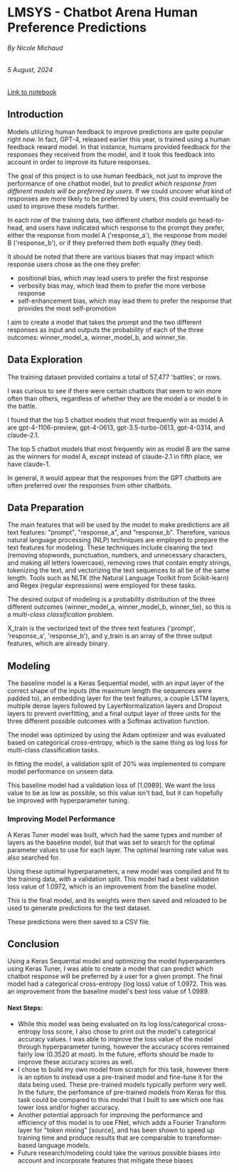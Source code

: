 # LMSYS - Chatbot Arena Human Preference Predictions
###### By Nicole Michaud
###### 5 August, 2024 
<a href="https://www.kaggle.com/code/nicolemichaud/lmsys-competition"> Link to notebook </a>

## Introduction

Models utilizing human feedback to improve predictions are quite popular right now. In fact, GPT-4, released earlier this year, is trained using a human feedback reward model.
In that instance, humans provided feedback for the responses they received from the model, and it took this feedback into account in order to improve its future responses.

The goal of this project is to use human feedback, not just to improve the performance of one chatbot model, but to <em>predict which response from different models will be preferred by users</em>. 
If we could uncover what kind of responses are more likely to be preferred by users, this could eventually be used to improve these models further.

In each row of the training data, two different chatbot models go head-to-head, and users have indicated which response to the prompt they prefer, either the response from model A ('response_a'), the response from model B ('response_b'), or if they preferred them both equally (they tied).


It should be noted that there are various biases that may impact which response users chose as the one they prefer:
- positional bias, which may lead users to prefer the first response
- verbosity bias may, which lead them to prefer the more verbose response
- self-enhancement bias, which may lead them to prefer the response that provides the most self-promotion

I aim to create a model that takes the prompt and the two different responses as input and outputs the probability of each of the three outcomes: winner_model_a, winner_model_b, and winner_tie.


## Data Exploration

The training dataset provided contains a total of 57,477 'battles', or rows.


I was curious to see if there were certain chatbots that seem to win more often than others, regardless of whether they are the model a or model b in the battle.

I found that the top 5 chatbot models that most frequently win as model A are gpt-4-1106-preview, gpt-4-0613, gpt-3.5-turbo-0613, gpt-4-0314, and claude-2.1.

The top 5 chatbot models that most frequently win as model B are the same as the winners for model A, except instead of claude-2.1 in fifth place, we have claude-1.

In general, it would appear that the responses from the GPT chatbots are often preferred over the responses from other chatbots.


## Data Preparation

The main features that will be used by the model to make predictions are all text features: "prompt", "response_a", and "response_b". 
Therefore, various natural language processing (NLP) techniques are employed to prepare the text features for modeling. 
These techniques include cleaning the text (removing stopwords, punctuation, numbers, and unnecessary characters, and making all letters lowercase), removing rows that contain empty strings, tokenizing the text, and vectorizing the text sequences to all be of the same length.
Tools such as NLTK (the Natural Language Toolkit from Scikit-learn) and Regex (regular expressions) were employed for these tasks.

The desired output of modeling is a probability distribution of the three different outcomes (winner_model_a, winner_model_b, winner_tie), so this is a <em>multi-class classification</em> problem.

X_train is the vectorized text of the three text features ('prompt', 'response_a', 'response_b'), and y_train is an array of the three output features, which are already binary.


## Modeling


The baseline model is a Keras Sequential model, with an input layer of the correct shape of the inputs (the maximum length the sequences were padded to), an embedding layer for the text features, a couple LSTM layers,  multiple dense layers followed by LayerNormalization layers and Dropout layers to prevent overfitting, and a final output layer of three units for the three different possible outcomes with a Softmax activation function.

The model was optimized by using the Adam optimizer and was evaluated based on categorical cross-entropy, which is the same thing as log loss for multi-class classification tasks.

In fitting the model, a validation split of 20% was implemented to compare model performance on unseen data.

This baseline model had a validation loss of [1.0989]. We want the loss value to be as low as possible, so this value isn't bad, but it can hopefully be improved with hyperparameter tuning.

### Improving Model Performance

A Keras Tuner model was built, which had the same types and number of layers as the baseline model, but that was set to search for the optimal parameter values to use for each layer. The optimal learning rate value was also searched for.

Using these optimal hyperparameters, a new model was compiled and fit to the training data, with a validation split. This model had a best validation loss value of 1.0972, which is an improvement from the baseline model.

This is the final model, and its weights were then saved and reloaded to be used to generate predictions for the test dataset.

These predictions were then saved to a CSV file.

## Conclusion

Using a Keras Sequential model and optimizing the model hyperparamters using Keras Tuner, I was able to create a model that can predict which chatbot response will be preferred by a user for a given prompt. 
The final model had a categorical cross-entropy (log loss) value of 1.0972.
This was an improvement from the baseline model's best loss value of 1.0989.


#### Next Steps:

- While this model was being evaluated on its log loss/categorical cross-entropy loss score, I also chose to print out the model's categorical accuracy values. I was able to improve the loss value of the model through hyperparameter tuning, however the accuracy scores remained fairly low (0.3520 at most). In the future, efforts should be made to improve these accuracy scores as well.
- I chose to build my own model from scratch for this task, however there is an option to instead use a pre-trained model and fine-tune it for the data being used. These pre-trained models typically perform very well. In the future, the perfomance of pre-trained models from Keras for this task could be compared to this model that I built to see which one has lower loss and/or higher accuracy.
- Another potential approach for improving the performance and efficiency of this model is to use FNet, which adds a Fourier Transform layer for "token mixing" [source], and has been shown to speed up training time and produce results that are comparable to transformer-based language models.
- Future research/modeling could take the various possible biases into account and incorporate features that mitigate these biases